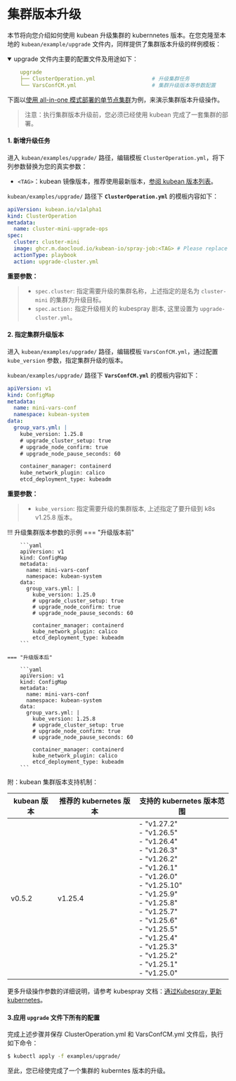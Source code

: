 # 集群版本升级

本节将向您介绍如何使用 kubean 升级集群的 kubernnetes 版本。在您克隆至本地的 `kubean/example/upgrade` 文件内，同样提供了集群版本升级的样例模板：

<details open>
<summary> upgrade 文件内主要的配置文件及用途如下：</summary>

```yaml
    upgrade
    ├── ClusterOperation.yml                  # 升级集群任务
    └── VarsConfCM.yml                        # 集群升级版本等参数配置
```
</details>

下面以[使用 all-in-one 模式部署的单节点集群](./all-in-one-install.md)为例，来演示集群版本升级操作。
> 注意：执行集群版本升级前，您必须已经使用 kubean 完成了一套集群的部署。

#### 1. 新增升级任务

进入 `kubean/examples/upgrade/` 路径，编辑模板 `ClusterOperation.yml`，将下列参数替换为您的真实参数：

  - `<TAG>`：kubean 镜像版本，推荐使用最新版本，[参阅 kubean 版本列表](https://github.com/kubean-io/kubean/tags)。

`kubean/examples/upgrade/` 路径下 **`ClusterOperation.yml`** 的模板内容如下：

```yaml
apiVersion: kubean.io/v1alpha1
kind: ClusterOperation
metadata:
  name: cluster-mini-upgrade-ops
spec:
  cluster: cluster-mini
  image: ghcr.m.daocloud.io/kubean-io/spray-job:<TAG> # Please replace <TAG> with the specified version, such as v0.26.4
  actionType: playbook
  action: upgrade-cluster.yml
```
**重要参数：**
>* `spec.cluster`: 指定需要升级的集群名称，上述指定的是名为 `cluster-mini` 的集群为升级目标。
>* `spec.action:` 指定升级相关的 kubespray 剧本, 这里设置为 `upgrade-cluster.yml`。

#### 2. 指定集群升级版本

进入 `kubean/examples/upgrade/` 路径，编辑模板 `VarsConfCM.yml`，通过配置 `kube_version` 参数，指定集群升级的版本。

`kubean/examples/upgrade/` 路径下 **`VarsConfCM.yml`** 的模板内容如下：

```yaml
apiVersion: v1
kind: ConfigMap
metadata:
  name: mini-vars-conf
  namespace: kubean-system
data:
  group_vars.yml: |
    kube_version: 1.25.8
    # upgrade_cluster_setup: true
    # upgrade_node_confirm: true
    # upgrade_node_pause_seconds: 60

    container_manager: containerd
    kube_network_plugin: calico
    etcd_deployment_type: kubeadm
```
**重要参数：**
>* `kube_version`: 指定需要升级的集群版本, 上述指定了要升级到 k8s v1.25.8 版本。

!!! 升级集群版本参数的示例
    === "升级版本前"

        ```yaml
        apiVersion: v1
        kind: ConfigMap
        metadata:
          name: mini-vars-conf
          namespace: kubean-system
        data:
          group_vars.yml: |
            kube_version: 1.25.0
            # upgrade_cluster_setup: true
            # upgrade_node_confirm: true
            # upgrade_node_pause_seconds: 60

            container_manager: containerd
            kube_network_plugin: calico
            etcd_deployment_type: kubeadm
        ```

    === "升级版本后"

        ```yaml
        apiVersion: v1
        kind: ConfigMap
        metadata:
          name: mini-vars-conf
          namespace: kubean-system
        data:
          group_vars.yml: |
            kube_version: 1.25.8
            # upgrade_cluster_setup: true
            # upgrade_node_confirm: true
            # upgrade_node_pause_seconds: 60

            container_manager: containerd
            kube_network_plugin: calico
            etcd_deployment_type: kubeadm
        ```


附：kubean 集群版本支持机制：

| kubean 版本 | 推荐的 kubernetes 版本 | 支持的 kubernetes 版本范围                                   |
| ----------- | ---------------------- | ------------------------------------------------------------ |
| v0.5.2      | v1.25.4                | - "v1.27.2"<br/>        - "v1.26.5"<br/>        - "v1.26.4"<br/>        - "v1.26.3"<br/>        - "v1.26.2"<br/>        - "v1.26.1"<br/>        - "v1.26.0"<br/>        - "v1.25.10"<br/>        - "v1.25.9"<br/>        - "v1.25.8"<br/>        - "v1.25.7"<br/>        - "v1.25.6"<br/>        - "v1.25.5"<br/>        - "v1.25.4"<br/>        - "v1.25.3"<br/>        - "v1.25.2"<br/>        - "v1.25.1"<br/>        - "v1.25.0" |

更多升级操作参数的详细说明，请参考 kubespray 文档：[通过Kubespray 更新 kubernetes](https://github.com/kubernetes-sigs/kubespray/blob/master/docs/upgrades.md)。

#### 3.应用 `upgrade` 文件下所有的配置

完成上述步骤并保存 ClusterOperation.yml 和 VarsConfCM.yml 文件后，执行如下命令：

```bash
$ kubectl apply -f examples/upgrade/
```

至此，您已经使完成了一个集群的 kuberntes 版本的升级。
